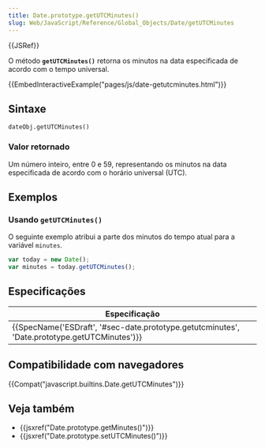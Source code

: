 ```yaml
---
title: Date.prototype.getUTCMinutes()
slug: Web/JavaScript/Reference/Global_Objects/Date/getUTCMinutes
---
```

{{JSRef}}

O método **`getUTCMinutes()`** retorna os minutos na data especificada de acordo com o tempo universal.

{{EmbedInteractiveExample("pages/js/date-getutcminutes.html")}}

## Sintaxe

```
dateObj.getUTCMinutes()
```

### Valor retornado

Um número inteiro, entre 0 e 59, representando os minutos na data especificada de acordo com o horário universal (UTC).

## Exemplos

### Usando `getUTCMinutes()`

O seguinte exemplo atribui a parte dos minutos do tempo atual para a variável `minutes`.

```js
var today = new Date();
var minutes = today.getUTCMinutes();
```

## Especificações

| Especificação                                                                                                                |
| ---------------------------------------------------------------------------------------------------------------------------- |
| {{SpecName('ESDraft', '#sec-date.prototype.getutcminutes', 'Date.prototype.getUTCMinutes')}} |

## Compatibilidade com navegadores

{{Compat("javascript.builtins.Date.getUTCMinutes")}}

## Veja também

- {{jsxref("Date.prototype.getMinutes()")}}
- {{jsxref("Date.prototype.setUTCMinutes()")}}
